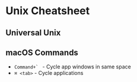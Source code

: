 # Unix Cheatsheet #

## Universal Unix ##

## macOS Commands ##

* ``Command+` `` - Cycle app windows in same space
* `⌘ <tab>` - Cycle applications

